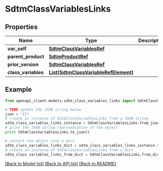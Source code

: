 # SdtmClassVariablesLinks


## Properties
Name | Type | Description | Notes
------------ | ------------- | ------------- | -------------
**var_self** | [**SdtmClassVariablesRef**](SdtmClassVariablesRef.md) |  | [optional] 
**parent_product** | [**SdtmProductRef**](SdtmProductRef.md) |  | [optional] 
**prior_version** | [**SdtmClassVariablesRef**](SdtmClassVariablesRef.md) |  | [optional] 
**class_variables** | [**List[SdtmClassVariableRefElement]**](SdtmClassVariableRefElement.md) |  | [optional] 

## Example

```python
from openapi_client.models.sdtm_class_variables_links import SdtmClassVariablesLinks

# TODO update the JSON string below
json = "{}"
# create an instance of SdtmClassVariablesLinks from a JSON string
sdtm_class_variables_links_instance = SdtmClassVariablesLinks.from_json(json)
# print the JSON string representation of the object
print SdtmClassVariablesLinks.to_json()

# convert the object into a dict
sdtm_class_variables_links_dict = sdtm_class_variables_links_instance.to_dict()
# create an instance of SdtmClassVariablesLinks from a dict
sdtm_class_variables_links_from_dict = SdtmClassVariablesLinks.from_dict(sdtm_class_variables_links_dict)
```
[[Back to Model list]](../README.md#documentation-for-models) [[Back to API list]](../README.md#documentation-for-api-endpoints) [[Back to README]](../README.md)


